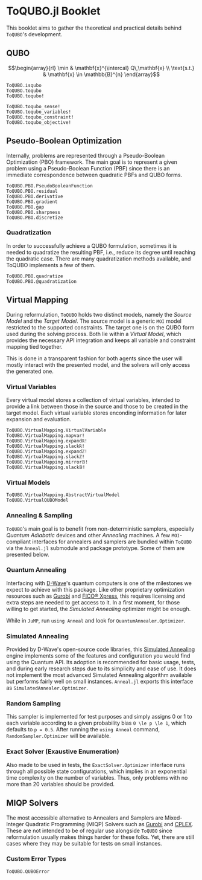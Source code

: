 # ToQUBO.jl Booklet

This booklet aims to gather the theoretical and practical details behind `ToQUBO`'s development.

## QUBO

```math
\begin{array}{rl}
   \min        & \mathbf{x}^{\intercal} Q\,\mathbf{x} \\
   \text{s.t.} & \mathbf{x} \in \mathbb{B}^{n}
\end{array}
```

```@docs
ToQUBO.isqubo
ToQUBO.toqubo
ToQUBO.toqubo!
```

```@docs
ToQUBO.toqubo_sense!
ToQUBO.toqubo_variables!
ToQUBO.toqubo_constraint!
ToQUBO.toqubo_objective!
```

## Pseudo-Boolean Optimization

Internally, problems are represented through a Pseudo-Boolean Optimization (PBO) framework. The main goal is to represent a given problem using a Pseudo-Boolean Function (PBF) since there is an immediate correspondence between quadratic PBFs and QUBO forms.

```@docs
ToQUBO.PBO.PseudoBooleanFunction
ToQUBO.PBO.residual
ToQUBO.PBO.derivative
ToQUBO.PBO.gradient
ToQUBO.PBO.gap
ToQUBO.PBO.sharpness
ToQUBO.PBO.discretize
```

### Quadratization
In order to successfully achieve a QUBO formulation, sometimes it is needed to quadratize the resulting PBF, i.e., reduce its degree until reaching the quadratic case. There are many quadratization methods available, and ToQUBO implements a few of them.

```@docs
ToQUBO.PBO.quadratize
ToQUBO.PBO.@quadratization
```

## Virtual Mapping
During reformulation, `ToQUBO` holds two distinct models, namely the *Source Model* and the *Target Model*. The source model is a generic `MOI` model restricted to the supported constraints. The target one is on the QUBO form used during the solving process. Both lie within a *Virtual Model*, which provides the necessary API integration and keeps all variable and constraint mapping tied together.

This is done in a transparent fashion for both agents since the user will mostly interact with the presented model, and the solvers will only access the generated one.

### Virtual Variables
Every virtual model stores a collection of virtual variables, intended to provide a link between those in the source and those to be created in the target model. Each virtual variable stores enconding information for later expansion and evaluation.

```@docs
ToQUBO.VirtualMapping.VirtualVariable
ToQUBO.VirtualMapping.mapvar!
ToQUBO.VirtualMapping.expandℝ!
ToQUBO.VirtualMapping.slackℝ!
ToQUBO.VirtualMapping.expandℤ!
ToQUBO.VirtualMapping.slackℤ!
ToQUBO.VirtualMapping.mirror𝔹!
ToQUBO.VirtualMapping.slack𝔹!
```

### Virtual Models
```@docs
ToQUBO.VirtualMapping.AbstractVirtualModel
ToQUBO.VirtualQUBOModel
```

### Annealing & Sampling
`ToQUBO`'s main goal is to benefit from non-deterministic samplers, especially *Quantum Adiabatic* devices and other *Annealing* machines. A few `MOI`-compliant interfaces for annealers and samplers are bundled within `ToQUBO` via the `Anneal.jl` submodule and package prototype. Some of them are presented below.

### Quantum Annealing
Interfacing with [D-Wave](https://www.dwavesys.com/)'s quantum computers is one of the milestones we expect to achieve with this package. Like other proprietary optimization resources such as [Gurobi](https://gurobi.com) and [FICO® Xpress](https://www.fico.com/en/products/fico-xpress-solver), this requires licensing and extra steps are needed to get access to it. In a first moment, for those willing to get started, the *Simulated Annealing* optimizer might be enough.

While in `JuMP`, run `using Anneal` and look for `QuantumAnnealer.Optimizer`.

### Simulated Annealing
Provided by D-Wave's open-source code libraries, this [Simulated Annealing](https://en.wikipedia.org/wiki/Simulated_annealing) engine implements some of the features and configuration you would find using the Quantum API. Its adoption is recommended for basic usage, tests, and during early research steps due to its simplicity and ease of use. It does not implement the most advanced Simulated Annealing algorithm available but performs fairly well on small instances. `Anneal.jl` exports this interface as `SimulatedAnnealer.Optimizer`.

### Random Sampling
This sampler is implemented for test purposes and simply assigns 0 or 1 to each variable according to a given probability bias ``0 \le p \le 1``, which defaults to ``p = 0.5``. After running the `using Anneal` command, `RandomSampler.Optimizer` will be available.

### Exact Solver (Exaustive Enumeration)
Also made to be used in tests, the `ExactSolver.Optimizer` interface runs through all possible state configurations, which implies in an exponential time complexity on the number of variables. Thus, only problems with no more than 20 variables should be provided.

## MIQP Solvers
The most accessible alternative to Annealers and Samplers are Mixed-Integer Quadratic Programming (MIQP) Solvers such as [Gurobi](https://github.com/jump-dev/Gurobi.jl) and [CPLEX](https://github.com/jump-dev/CPLEX.jl). These are not intended to be of regular use alongside `ToQUBO` since reformulation usually makes things harder for these folks. Yet, there are still cases where they may be suitable for tests on small instances.

### Custom Error Types
```@docs
ToQUBO.QUBOError
```